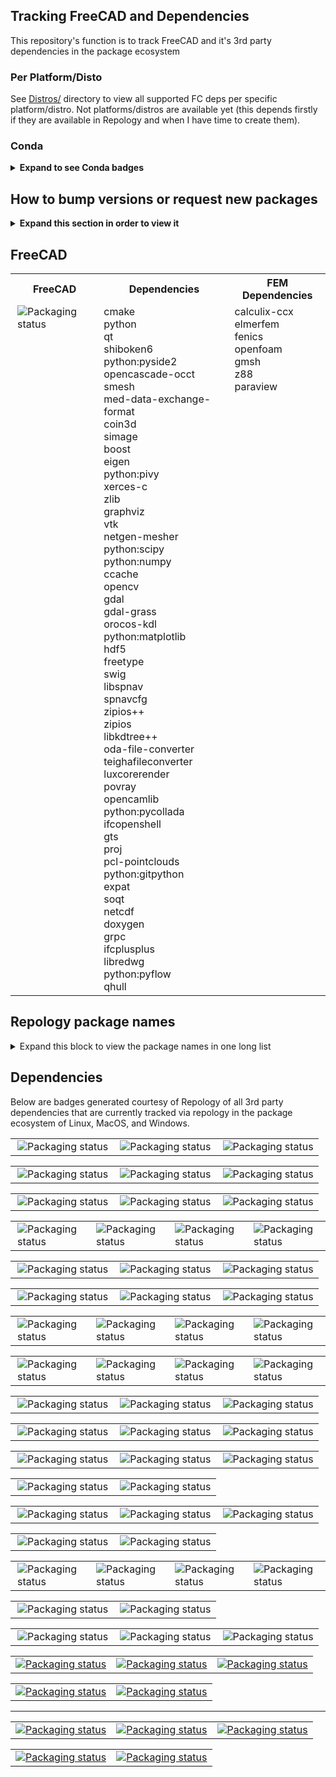 ## Tracking FreeCAD and Dependencies
This repository's function is to track FreeCAD and it's 3rd party dependencies in the package ecosystem

### Per Platform/Disto
See [Distros/](Distros/) directory to view all supported FC deps per specific platform/distro. Not platforms/distros are available yet (this depends firstly if they are available in Repology and when I have time to create them).

### Conda

<details>
  <summary><b>Expand to see Conda badges</b></summary>

##### FreeCAD dependencies status on Conda

**Note** This list copied from https://github.com/FreeCAD/FreeCAD_Conda

| Name | Downloads | Version | Platforms | Last Update | License |
| --- | --- | --- | --- | --- | --- |
| [![Conda Recipe](https://img.shields.io/badge/recipe-boost-cpp.svg)](https://anaconda.org/conda-forge/boost-cpp) | [![Conda Downloads](https://img.shields.io/conda/dn/conda-forge/boost-cpp.svg)](https://anaconda.org/conda-forge/boost-cpp) | [![Conda Version](https://img.shields.io/conda/vn/conda-forge/boost-cpp.svg)](https://anaconda.org/conda-forge/boost-cpp) | [![Conda Platforms](https://img.shields.io/conda/pn/conda-forge/boost-cpp.svg)](https://anaconda.org/conda-forge/boost-cpp) | [![](https://anaconda.org/conda-forge/boost-cpp/badges/latest_release_date.svg)](https://anaconda.org/conda-forge/boost-cpp)| [![](https://anaconda.org/conda-forge/boost-cpp/badges/license.svg)](https://anaconda.org/conda-forge/boost-cpp) |
| [![Conda Recipe](https://img.shields.io/badge/recipe-calculix-green.svg)](https://anaconda.org/conda-forge/calculix) | [![Conda Downloads](https://img.shields.io/conda/dn/conda-forge/calculix.svg)](https://anaconda.org/conda-forge/calculix) | [![Conda Version](https://img.shields.io/conda/vn/conda-forge/calculix.svg)](https://anaconda.org/conda-forge/calculix) | [![Conda Platforms](https://img.shields.io/conda/pn/conda-forge/calculix.svg)](https://anaconda.org/conda-forge/calculix) | [![](https://anaconda.org/conda-forge/calculix/badges/latest_release_date.svg)](https://anaconda.org/conda-forge/calculix) | [![](https://anaconda.org/conda-forge/calculix/badges/license.svg)](https://anaconda.org/conda-forge/calculix) |
| [![Conda Recipe](https://img.shields.io/badge/recipe-coin3d-green.svg)](https://anaconda.org/conda-forge/coin3d) | [![Conda Downloads](https://img.shields.io/conda/dn/conda-forge/coin3d.svg)](https://anaconda.org/conda-forge/coin3d) | [![Conda Version](https://img.shields.io/conda/vn/conda-forge/coin3d.svg)](https://anaconda.org/conda-forge/coin3d) | [![Conda Platforms](https://img.shields.io/conda/pn/conda-forge/coin3d.svg)](https://anaconda.org/conda-forge/coin3d) | [![](https://anaconda.org/conda-forge/coin3d/badges/latest_release_date.svg)](https://anaconda.org/conda-forge/coin3d) | [![](https://anaconda.org/conda-forge/coin3d/badges/license.svg)](https://anaconda.org/conda-forge/coin3d) |
| [![Conda Recipe](https://img.shields.io/badge/recipe-freecad-green.svg)](https://anaconda.org/conda-forge/freecad) | [![Conda Downloads](https://img.shields.io/conda/dn/conda-forge/freecad.svg)](https://anaconda.org/conda-forge/freecad) | [![Conda Version](https://img.shields.io/conda/vn/conda-forge/freecad.svg)](https://anaconda.org/conda-forge/freecad) | [![Conda Platforms](https://img.shields.io/conda/pn/conda-forge/freecad.svg)](https://anaconda.org/conda-forge/freecad) | [![](https://anaconda.org/conda-forge/freecad/badges/latest_release_date.svg)](https://anaconda.org/conda-forge/freecad)| [![](https://anaconda.org/conda-forge/freecad/badges/license.svg)](https://anaconda.org/conda-forge/freecad) |
| [![Conda Recipe](https://img.shields.io/badge/recipe-gmsh-green.svg)](https://anaconda.org/conda-forge/gmsh) | [![Conda Downloads](https://img.shields.io/conda/dn/conda-forge/gmsh.svg)](https://anaconda.org/conda-forge/gmsh) | [![Conda Version](https://img.shields.io/conda/vn/conda-forge/gmsh.svg)](https://anaconda.org/conda-forge/gmsh) | [![Conda Platforms](https://img.shields.io/conda/pn/conda-forge/gmsh.svg)](https://anaconda.org/conda-forge/gmsh) | [![](https://anaconda.org/conda-forge/gmsh/badges/latest_release_date.svg)](https://anaconda.org/conda-forge/gmsh)| [![](https://anaconda.org/conda-forge/gmsh/badges/license.svg)](https://anaconda.org/conda-forge/gmsh) |
| [![Conda Recipe](https://img.shields.io/badge/recipe-graphviz-green.svg)](https://anaconda.org/conda-forge/graphviz) | [![Conda Downloads](https://img.shields.io/conda/dn/conda-forge/graphviz.svg)](https://anaconda.org/conda-forge/graphviz) | [![Conda Version](https://img.shields.io/conda/vn/conda-forge/graphviz.svg)](https://anaconda.org/conda-forge/graphviz) | [![Conda Platforms](https://img.shields.io/conda/pn/conda-forge/graphviz.svg)](https://anaconda.org/conda-forge/graphviz) | [![](https://anaconda.org/conda-forge/graphviz/badges/latest_release_date.svg)](https://anaconda.org/conda-forge/graphviz)| [![](https://anaconda.org/conda-forge/graphviz/badges/license.svg)](https://anaconda.org/conda-forge/graphviz) |
| [![Conda Recipe](https://img.shields.io/badge/recipe-ifcopenshell-green.svg)](https://anaconda.org/conda-forge/ifcopenshell) | [![Conda Downloads](https://img.shields.io/conda/dn/conda-forge/ifcopenshell.svg)](https://anaconda.org/conda-forge/ifcopenshell) | [![Conda Version](https://img.shields.io/conda/vn/conda-forge/ifcopenshell.svg)](https://anaconda.org/conda-forge/ifcopenshell) | [![Conda Platforms](https://img.shields.io/conda/pn/conda-forge/ifcopenshell.svg)](https://anaconda.org/conda-forge/ifcopenshell) | [![](https://anaconda.org/conda-forge/ifcopenshell/badges/latest_release_date.svg)](https://anaconda.org/conda-forge/ifcopenshell)| [![](https://anaconda.org/conda-forge/ifcopenshell/badges/license.svg)](https://anaconda.org/conda-forge/ifcopenshell) |
| [![Conda Recipe](https://img.shields.io/badge/recipe-libmed-green.svg)](https://anaconda.org/conda-forge/libmed) | [![Conda Downloads](https://img.shields.io/conda/dn/conda-forge/libmed.svg)](https://anaconda.org/conda-forge/libmed) | [![Conda Version](https://img.shields.io/conda/vn/conda-forge/libmed.svg)](https://anaconda.org/conda-forge/libmed) | [![Conda Platforms](https://img.shields.io/conda/pn/conda-forge/libmed.svg)](https://anaconda.org/conda-forge/libmed) | [![](https://anaconda.org/conda-forge/libmed/badges/latest_release_date.svg)](https://anaconda.org/conda-forge/libmed)| [![](https://anaconda.org/conda-forge/libmed/badges/license.svg)](https://anaconda.org/conda-forge/libmed) |
| [![Conda Recipe](https://img.shields.io/badge/recipe-libspnav-green.svg)](https://anaconda.org/conda-forge/libspnav) | [![Conda Downloads](https://img.shields.io/conda/dn/conda-forge/libspnav.svg)](https://anaconda.org/conda-forge/libspnav) | [![Conda Version](https://img.shields.io/conda/vn/conda-forge/libspnav.svg)](https://anaconda.org/conda-forge/libspnav) | [![Conda Platforms](https://img.shields.io/conda/pn/conda-forge/libspnav.svg)](https://anaconda.org/conda-forge/libspnav) | [![](https://anaconda.org/conda-forge/libspnav/badges/latest_release_date.svg)](https://anaconda.org/conda-forge/libspnav)| [![](https://anaconda.org/conda-forge/libspnav/badges/license.svg)](https://anaconda.org/conda-forge/libspnav) |
| [![Conda Recipe](https://img.shields.io/badge/recipe-netgen-green.svg)](https://anaconda.org/conda-forge/netgen) | [![Conda Downloads](https://img.shields.io/conda/dn/conda-forge/netgen.svg)](https://anaconda.org/conda-forge/netgen) | [![Conda Version](https://img.shields.io/conda/vn/conda-forge/netgen.svg)](https://anaconda.org/conda-forge/netgen) | [![Conda Platforms](https://img.shields.io/conda/pn/conda-forge/netgen.svg)](https://anaconda.org/conda-forge/netgen) | [![](https://anaconda.org/conda-forge/netgen/badges/latest_release_date.svg)](https://anaconda.org/conda-forge/netgen)| [![](https://anaconda.org/conda-forge/netgen/badges/license.svg)](https://anaconda.org/conda-forge/netgen) |
| [![Conda Recipe](https://img.shields.io/badge/recipe-occt-green.svg)](https://anaconda.org/conda-forge/occt) | [![Conda Downloads](https://img.shields.io/conda/dn/conda-forge/occt.svg)](https://anaconda.org/conda-forge/occt) | [![Conda Version](https://img.shields.io/conda/vn/conda-forge/occt.svg)](https://anaconda.org/conda-forge/occt) | [![Conda Platforms](https://img.shields.io/conda/pn/conda-forge/occt.svg)](https://anaconda.org/conda-forge/occt) | [![](https://anaconda.org/conda-forge/occt/badges/latest_release_date.svg)](https://anaconda.org/conda-forge/occt)| [![](https://anaconda.org/conda-forge/occt/badges/license.svg)](https://anaconda.org/conda-forge/occt) |
| [![Conda Recipe](https://img.shields.io/badge/recipe-opencamlib-green.svg)](https://anaconda.org/conda-forge/opencamlib) | [![Conda Downloads](https://img.shields.io/conda/dn/conda-forge/opencamlib.svg)](https://anaconda.org/conda-forge/opencamlib) | [![Conda Version](https://img.shields.io/conda/vn/conda-forge/opencamlib.svg)](https://anaconda.org/conda-forge/opencamlib) | [![Conda Platforms](https://img.shields.io/conda/pn/conda-forge/opencamlib.svg)](https://anaconda.org/conda-forge/opencamlib) | [![](https://anaconda.org/conda-forge/opencamlib/badges/latest_release_date.svg)](https://anaconda.org/conda-forge/opencamlib)| [![](https://anaconda.org/conda-forge/opencamlib/badges/license.svg)](https://anaconda.org/conda-forge/opencamlib) |
| [![Conda Recipe](https://img.shields.io/badge/recipe-pivy-green.svg)](https://anaconda.org/conda-forge/pivy) | [![Conda Downloads](https://img.shields.io/conda/dn/conda-forge/pivy.svg)](https://anaconda.org/conda-forge/pivy) | [![Conda Version](https://img.shields.io/conda/vn/conda-forge/pivy.svg)](https://anaconda.org/conda-forge/pivy) | [![Conda Platforms](https://img.shields.io/conda/pn/conda-forge/pivy.svg)](https://anaconda.org/conda-forge/pivy) | [![](https://anaconda.org/conda-forge/pivy/badges/latest_release_date.svg)](https://anaconda.org/conda-forge/pivy)| [![](https://anaconda.org/conda-forge/pivy/badges/license.svg)](https://anaconda.org/conda-forge/pivy) |
| [![Conda Recipe](https://img.shields.io/badge/recipe-qt-green.svg)](https://anaconda.org/conda-forge/qt) | [![Conda Downloads](https://img.shields.io/conda/dn/conda-forge/qt.svg)](https://anaconda.org/conda-forge/qt) | [![Conda Version](https://img.shields.io/conda/vn/conda-forge/qt.svg)](https://anaconda.org/conda-forge/qt) | [![Conda Platforms](https://img.shields.io/conda/pn/conda-forge/qt.svg)](https://anaconda.org/conda-forge/qt) | [![](https://anaconda.org/conda-forge/qt/badges/latest_release_date.svg)](https://anaconda.org/conda-forge/qt)| [![](https://anaconda.org/conda-forge/qt/badges/license.svg)](https://anaconda.org/conda-forge/qt) |
| [![Conda Recipe](https://img.shields.io/badge/recipe-simage-green.svg)](https://anaconda.org/conda-forge/simage) | [![Conda Downloads](https://img.shields.io/conda/dn/conda-forge/simage.svg)](https://anaconda.org/conda-forge/simage) | [![Conda Version](https://img.shields.io/conda/vn/conda-forge/simage.svg)](https://anaconda.org/conda-forge/simage) | [![Conda Platforms](https://img.shields.io/conda/pn/conda-forge/simage.svg)](https://anaconda.org/conda-forge/simage) | [![](https://anaconda.org/conda-forge/simage/badges/latest_release_date.svg)](https://anaconda.org/conda-forge/simage)| [![](https://anaconda.org/conda-forge/simage/badges/license.svg)](https://anaconda.org/conda-forge/simage) |
| [![Conda Recipe](https://img.shields.io/badge/recipe-soqt-green.svg)](https://anaconda.org/conda-forge/soqt) | [![Conda Downloads](https://img.shields.io/conda/dn/conda-forge/soqt.svg)](https://anaconda.org/conda-forge/soqt) | [![Conda Version](https://img.shields.io/conda/vn/conda-forge/soqt.svg)](https://anaconda.org/conda-forge/soqt) | [![Conda Platforms](https://img.shields.io/conda/pn/conda-forge/soqt.svg)](https://anaconda.org/conda-forge/soqt) | [![](https://anaconda.org/conda-forge/soqt/badges/latest_release_date.svg)](https://anaconda.org/conda-forge/soqt)| [![](https://anaconda.org/conda-forge/soqt/badges/license.svg)](https://anaconda.org/conda-forge/soqt) |
| [![Conda Recipe](https://img.shields.io/badge/recipe-vtk-green.svg)](https://anaconda.org/conda-forge/vtk) | [![Conda Downloads](https://img.shields.io/conda/dn/conda-forge/vtk.svg)](https://anaconda.org/conda-forge/vtk) | [![Conda Version](https://img.shields.io/conda/vn/conda-forge/vtk.svg)](https://anaconda.org/conda-forge/vtk) | [![Conda Platforms](https://img.shields.io/conda/pn/conda-forge/vtk.svg)](https://anaconda.org/conda-forge/vtk) | [![](https://anaconda.org/conda-forge/vtk/badges/latest_release_date.svg)](https://anaconda.org/conda-forge/vtk)| [![](https://anaconda.org/conda-forge/vtk/badges/license.svg)](https://anaconda.org/conda-forge/vtk) |
| [![Conda Recipe](https://img.shields.io/badge/recipe-libredwg-green.svg)](https://anaconda.org/conda-forge/libredwg) | [![Conda Downloads](https://img.shields.io/conda/dn/conda-forge/libredwg.svg)](https://anaconda.org/conda-forge/libredwg) | [![Conda Version](https://img.shields.io/conda/vn/conda-forge/libredwg.svg)](https://anaconda.org/conda-forge/libredwg) | [![Conda Platforms](https://img.shields.io/conda/pn/conda-forge/libredwg.svg)](https://anaconda.org/conda-forge/libredwg) | [![](https://anaconda.org/conda-forge/libredwg/badges/latest_release_date.svg)](https://anaconda.org/conda-forge/libredwg)| [![](https://anaconda.org/conda-forge/libredwg/badges/license.svg)](https://anaconda.org/conda-forge/libredwg) |
| [![Conda Recipe](https://img.shields.io/badge/recipe-pyflow-green.svg)](https://anaconda.org/conda-forge/pyflow) | [![Conda Downloads](https://img.shields.io/conda/dn/conda-forge/pyflow.svg)](https://anaconda.org/conda-forge/pyflow) | [![Conda Version](https://img.shields.io/conda/vn/conda-forge/pyflow.svg)](https://anaconda.org/conda-forge/pyflow) | [![Conda Platforms](https://img.shields.io/conda/pn/conda-forge/pyflow.svg)](https://anaconda.org/conda-forge/pyflow) | [![](https://anaconda.org/conda-forge/pyflow/badges/latest_release_date.svg)](https://anaconda.org/conda-forge/pyflow)| [![](https://anaconda.org/conda-forge/pyflow/badges/license.svg)](https://anaconda.org/conda-forge/pyflow) |
pyocct | --- | 7.2.0 | Linux / OSX cad-channel| ---|
solvespace  | ![](https://anaconda.org/freecad/solvespace/badges/downloads.svg) |  | ![](https://anaconda.org/freecad/solvespace/badges/platforms.svg) |  |  |

</details>

## How to bump versions or request new packages
<details>
  <summary><b>Expand this section in order to view it</b></summary>

### Arch Linux
1. Search for the package in: https://www.archlinux.org/packages/
2. On the package page find `Flag Package Out-of-Date` link

### Arch Linux User Repository (AUR)
1. Search for the package in: https://aur.archlinux.org
2. On the package page find `Flag Package Out-of-Date` link

### Chocolatey 
Request new packages at https://github.com/chocolatey/chocolatey-package-requests  
Request package updates by [contacting the maintainer of said chocolatey package](https://chocolatey.org/docs/package-triage-process#package-is-outdated)

### FreeBSD (aka Freshports/dports)
Open a ticket on their [Bugzilla](https://bugs.freebsd.org/bugzilla/enter_bug.cgi) bugtracker.  
FYI, dports lags behind Freshports 

### Gentoo
1. Open a ticket on their [Bugzilla](https://bugs.gentoo.org/enter_bug.cgi?product=Gentoo%20Linux) bugtracker.
2. Choose either 'Current Packages' or 'New Packages' accordingly  
Also, it's possible to see PRs in https://github.com/gentoo/gentoo/

### Haiku Ports
Open an issue on their [Haikuports GitHub repo](https://github.com/haikuports/haikuports/issues)

### Homebrew
If you're on MacOS use: https://github.com/Homebrew/homebrew-core/blob/master/CONTRIBUTING.md

If not, then find the formula on github, edit the formula (auto-forks for you), make the appropriate changes (change the version number and get the sha256 (use another updated repo to get the the hash or download the program and run `sha256sum`), the submit a PR via github GUI.

### Hyperbola
1. Search for the package in: https://www.hyperbola.info/packages/
2. On the package page find `Flag Package Out-of-Date` link

### Linuxbrew
See Homebrew

### Macports
There are a several ways to update/request macports. Before anything, please search their github repo for [open PRs](github.com/macports/macports-ports/pulls) and their [bugtracker](https://trac.macports.org/search?q=&portsummarysearch=on) to avoid duplicate requests.
1. If you have macports installed you can go through the recommended way to update a macport
2. If you don't have macports installed you can still open a PR. You'll need to some things in the PR 
3. Open a ticket on their [bugtracker](https://trac.macports.org) requesting an update or a new package. 

### Mageia Cauldron
Open an issus on their [Bugzilla](https://bugs.mageia.org) Bugtracker

### nixpkgs
Open an issue on their [Github repo](https://github.com/NixOS/nixpkgs/)  
It's possible to open PRs to bump versions but note that the checksum they ask for isn't `sha256sum`

### OpenMandriva Cooker
Open an issue on their [Bugzilla](https://issues.openmandriva.org/enter_bug.cgi?product=Cooker)

### psilinux
1. Find the package via repology or on their [GitHub organization page](https://github.com/pisilinux)  
2. Open an issue requesting update or new package.

### scoop
Open an issue on their [Github repo](https://github.com/lukesampson/scoop/issues)

### solus
Open an issue on their [Phabricator](https://dev.getsol.us/maniphest/)  
Make sure to follow their [guidelines](https://getsol.us/articles/packaging/request-a-package/en/)

### vcpkg
C++ Library Manager for Windows, Linux, and MacOS  
Open an issue on their [Github repo](https://github.com/Microsoft/vcpkg)  
Note: they don

### Void Linux
Open an issue on their [Github repo](https://github.com/void-linux/void-packages)

### Yet Another Cygwin Ports (YACP)
Open an issue on their [Github repo](https://github.com/fd00/yacp)

#### Tips for submitting PRs
<details>
  <summary>Tips on how to submit PRs</summary>
    <ul>
      <li>Clone the repository
      <li>Edit the package forumla/recipe
      <li>Update the version number of the package
      <li>Download the updated package version
      <li>Generate a sha256 <tt>openssl dgst -sha256 package-name</tt>
      <li>Note: Macports requires a rmd160. Generate an rmd160 <tt>openssl dgst -rmd160 package-name</tt>
      <li>Submit PR
    <ul>
</details>

</details>

## FreeCAD
<table>
  <tr>
    <th>FreeCAD</th>
    <th>Dependencies</th>  
    <th>FEM Dependencies</th>
  </tr>
  <tr>
    <td valign="top"><a href="https://repology.org/metapackage/freecad/versions">
        <img src="https://repology.org/badge/vertical-allrepos/freecad.svg?columns=2" alt="Packaging status" align="right"></a>
    </td>
    <td align="left" valign="top">
      cmake<br/>
      python<br/>
      qt<br/>
      shiboken6<br/>
      python:pyside2<br/>
      opencascade-occt<br/>
      smesh<br/>
      med-data-exchange-format<br/>
      coin3d<br/>
      simage<br/>
      boost<br/>
      eigen<br/>
      python:pivy<br/>
      xerces-c<br/>
      zlib<br/>
      graphviz<br/>
      vtk<br/>
      netgen-mesher<br/>
      python:scipy<br/>
      python:numpy<br/>
      ccache<br/>
      opencv<br/>
      gdal<br/>
      gdal-grass<br/>
      orocos-kdl<br/>
      python:matplotlib<br/>
      hdf5<br/>
      freetype<br/>
      swig<br/>
      libspnav<br/>
      spnavcfg<br/>
      zipios++<br/>
      zipios<br/>
      libkdtree++<br/>
      oda-file-converter<br/>
      teighafileconverter<br/>
      luxcorerender<br/>
      povray<br/>
      opencamlib<br/>
      python:pycollada<br/>
      ifcopenshell<br/>
      gts<br/>
      proj<br/>
      pcl-pointclouds<br/>
      python:gitpython<br/>
      expat<br/>
      soqt<br/>
      netcdf<br/>
      doxygen<br/>
      grpc<br/>
      ifcplusplus<br/>
      libredwg<br/>
      python:pyflow<br/>
      qhull
    </td>
    <td align="left" valign="top">
      calculix-ccx<br/>
      elmerfem<br/>
      fenics<br/>
      openfoam<br/>
      gmsh<br/>
      z88<br/>
      paraview<br/>
    </td>
  </tr>
</table>

## Repology package names  
<details>
  <summary>Expand this block to view the package names in one long list</summary>

```
python  
qt  
shiboken6  
python:pyside2  
opencascade-occt  
smesh  
med-data-exchange-format  
coin3d  
simage  
boost  
eigen  
python:pivy  
xerces-c  
cmake  
zlib  
graphviz  
vtk  
netgen-mesher
python:scipy  
python:numpy  
calculix-ccx  
elmerfem  
fenics  
openfoam  
z88  
gmsh  
ccache  
opencv  
gdal  
gdal-grass  
orocos-kdl  
python:matplotlib  
hdf5  
freetype
swig  
libspnav  
spnavcfg  
zipios++  


libkdtree++  
oda-file-converter  
teighafileconverter  
luxcorerender  
povray  
opencamlib  
python:pycollada  
ifcopenshell  
gts  
proj  
pcl-pointclouds  
python:gitpython
expat  
soqt  
netcdf  
doxygen
paraview  
grpc  
ifcplusplus  
libredwg  
python:pyflow  
qhull  
```

</details>

## Dependencies
Below are badges generated courtesy of Repology of all 3rd party dependencies that are currently tracked via repology in the package ecosystem of Linux, MacOS, and Windows.

<table>
  <tr>
    <td valign="top"><a href="https://repology.org/metapackage/qt/versions">
      <img src="https://repology.org/badge/vertical-allrepos/qt.svg?header=Qt" alt="Packaging status" align="right"></a>
    </td>
    <td valign="top"><a href="https://repology.org/metapackage/shiboken6/versions">
      <img src="https://repology.org/badge/vertical-allrepos/shiboken6.svg?header=shiboken6" alt="Packaging status" align="right"></a>
    </td>
    <td valign="top"><a href="https://repology.org/metapackage/python:pyside2/versions">
      <img src="https://repology.org/badge/vertical-allrepos/python:pyside2.svg?header=python%3Apyside2" alt="Packaging status" align="right"></a>
    </td>
  </tr>
</table>

<table>
  <tr>
    <td valign="top"><a href="https://repology.org/metapackage/python/versions">
      <img src="https://repology.org/badge/vertical-allrepos/python.svg?header=python" alt="Packaging status" align="right"></a>
    </td>
    <td valign="top"><a href="https://repology.org/metapackage/opencascade-occt/versions">
      <img src="https://repology.org/badge/vertical-allrepos/opencascade-occt.svg?header=opencascade" alt="Packaging status" align="right"></a>
    </td>
    <td valign="top"><a href="https://repology.org/metapackage/smesh/versions">
      <img src="https://repology.org/badge/vertical-allrepos/smesh.svg?header=smesh" alt="Packaging status" align="right"></a>
    </td>
  </tr>
</table>

<table>
  <tr>
    <td valign="top"><a href="https://repology.org/metapackage/med-data-exchange-format/versions">
      <img src="https://repology.org/badge/vertical-allrepos/med-data-exchange-format.svg?header=med" alt="Packaging status" align="right"></a>
    </td>
    <td valign="top"><a href="https://repology.org/metapackage/boost/versions">
      <img src="https://repology.org/badge/vertical-allrepos/boost.svg?header=boost" alt="Packaging status" align="right"></a>
    </td>
    <td valign="top"><a href="https://repology.org/metapackage/netcdf/versions">
      <img src="https://repology.org/badge/vertical-allrepos/netcdf.svg?header=netcdf" alt="Packaging status" align="right"></a>
    </td>
</tr>
</table>

<table>
  <tr>
    <td valign="top"><a href="https://repology.org/metapackage/coin3d/versions">
      <img src="https://repology.org/badge/vertical-allrepos/coin3d.svg?header=coin3d" alt="Packaging status" align="right"></a>
    <td valign="top"><a href="https://repology.org/metapackage/soqt/versions">
      <img src="https://repology.org/badge/vertical-allrepos/soqt.svg?header=soqt" alt="Packaging status" align="right"></a>
    <td valign="top"><a href="https://repology.org/metapackage/python:pivy/versions">
      <img src="https://repology.org/badge/vertical-allrepos/python:pivy.svg?header=python%3Apivy" alt="Packaging status" align="right"></a>
    </td>
    <td valign="top"><a href="https://repology.org/metapackage/simage/versions">
      <img src="https://repology.org/badge/vertical-allrepos/simage.svg?header=simage" alt="Packaging status" align="right"></a>
    </td>
  </tr>
</table>

<table>
  <tr>
    <td valign="top"><a href="https://repology.org/metapackage/hdf5/versions">
      <img src="https://repology.org/badge/vertical-allrepos/hdf5.svg?header=hdf5" alt="Packaging status" align="right"></a>
    </td>
    <td valign="top"><a href="https://repology.org/metapackage/eigen/versions">
      <img src="https://repology.org/badge/vertical-allrepos/eigen.svg?header=eigen" alt="Packaging status" align="right"></a>
    </td>
    <td valign="top"><a href="https://repology.org/metapackage/xerces-c/versions">
      <img src="https://repology.org/badge/vertical-allrepos/xerces-c.svg?header=xerces-c" alt="Packaging status" align="right"></a>
    </td>
  </tr>
</table>

<table>
  <tr>
    <td valign="top"><a href="https://repology.org/metapackage/zlib/versions">
      <img src="https://repology.org/badge/vertical-allrepos/zlib.svg?header=zlib" alt="Packaging status" align="right"></a>
    </td>
    <td valign="top"><a href="https://repology.org/metapackage/cmake/versions">
      <img src="https://repology.org/badge/vertical-allrepos/cmake.svg?header=cmake" alt="Packaging status" align="right"></a>
    </td>
    <td valign="top"><a href="https://repology.org/metapackage/ccache/versions">
      <img src="https://repology.org/badge/vertical-allrepos/ccache.svg?header=ccache" alt="Packaging status" align="right"></a>
    </td>
  </tr>
</table>

<table>
  <tr>
    <td valign="top"><a href="https://repology.org/metapackage/netgen-mesher/versions">
      <img src="https://repology.org/badge/vertical-allrepos/netgen-mesher.svg?header=netgen-mesher" alt="Packaging status" align="right"></a>
    </td>
    <td valign="top"><a href="https://repology.org/metapackage/vtk/versions">
      <img src="https://repology.org/badge/vertical-allrepos/vtk.svg?header=vtk" alt="Packaging status" align="right"></a>
    </td>
    <td valign="top"><a href="https://repology.org/metapackage/calculix-ccx/versions">
      <img src="https://repology.org/badge/vertical-allrepos/calculix-ccx.svg?header=calculix" alt="Packaging status" align="right"></a>
    </td>
    <td valign="top"><a href="https://repology.org/metapackage/gmsh/versions">
      <img src="https://repology.org/badge/vertical-allrepos/gmsh.svg?header=gmsh" alt="Packaging status" align="right"></a>
  </tr>
</table>

<table>
  <tr>
    <td valign="top"><a href="https://repology.org/metapackage/elmerfem/versions">
      <img src="https://repology.org/badge/vertical-allrepos/elmerfem.svg?header=elmerfem" alt="Packaging status" align="right"></a>
    </td>
    <td valign="top"><a href="https://repology.org/metapackage/fenics/versions">
      <img src="https://repology.org/badge/vertical-allrepos/fenics.svg?header=fenics" alt="Packaging status" align="right"></a>
    </td>
    <td valign="top"><a href="https://repology.org/metapackage/openfoam/versions">
      <img src="https://repology.org/badge/vertical-allrepos/openfoam.svg?header=openfoam" alt="Packaging status" align="right"></a>
    </td>
    <td valign="top"><a href="https://repology.org/metapackage/z88/versions">
      <img src="https://repology.org/badge/vertical-allrepos/z88.svg?header=z88" alt="Packaging status" align="right"></a>
    </td>
  </tr>
</table>


<table>
  <tr>
    <td valign="top"><a href="https://repology.org/metapackage/orocos-kdl/versions">
      <img src="https://repology.org/badge/vertical-allrepos/orocos-kdl.svg?header=orocos-kdl" alt="Packaging status" align="right"></a>
    </td>
    <td valign="top"><a href="https://repology.org/metapackage/python:matplotlib/versions">
      <img src="https://repology.org/badge/vertical-allrepos/python:matplotlib.svg?header=python%3Amatplotlib" alt="Packaging status" align="right"></a>
    </td>
    <td valign="top"><a href="https://repology.org/metapackage/freetype/versions">
      <img src="https://repology.org/badge/vertical-allrepos/freetype.svg?header=freetype" alt="Packaging status" align="right"></a>
    </td>
  </tr>
</table>

<table>
  <tr>
    <td valign="top"><a href="https://repology.org/metapackage/graphviz/versions">
      <img src="https://repology.org/badge/vertical-allrepos/graphviz.svg?header=graphviz" alt="Packaging status" align="right"></a>
    </td>
    <td valign="top"><a href="https://repology.org/metapackage/swig/versions">
      <img src="https://repology.org/badge/vertical-allrepos/swig.svg?header=swig" alt="Packaging status" align="right"></a>
    </td>
    <td valign="top"><a href="https://repology.org/metapackage/ifcopenshell/versions">
      <img src="https://repology.org/badge/vertical-allrepos/ifcopenshell.svg?header=ifcopenshell" alt="Packaging status" align="right"></a>
    </td>
  </tr>
</table>

<table>
  <tr>
    <td valign="top"><a href="https://repology.org/metapackage/libspnav/versions">
      <img src="https://repology.org/badge/vertical-allrepos/libspnav.svg?header=libspnav" alt="Packaging status" align="right"></a>
    </td>
    <td valign="top"><a href="https://repology.org/metapackage/spnavcfg/versions">
      <img src="https://repology.org/badge/vertical-allrepos/spnavcfg.svg?header=spnavcfg" alt="Packaging status" align="right"></a>
    </td>
    <td valign="top"><a href="https://repology.org/metapackage/libkdtree++/versions">
      <img src="https://repology.org/badge/vertical-allrepos/libkdtree++.svg?header=libkdtree%2B%2B" alt="Packaging status" align="right"></a>
    </td>
  </tr>
</table>

<table>
  <tr>
    <td valign="top"><a href="https://repology.org/metapackage/zipios++/versions">
      <img src="https://repology.org/badge/vertical-allrepos/zipios++.svg?header=zipios%2B%2B" alt="Packaging status" align="right"></a>
    </td>
    <td valign="top"><a href="https://repology.org/metapackage/zipios/versions">
      <img src="https://repology.org/badge/vertical-allrepos/zipios.svg?header=zipios" alt="Packaging status" align="right"></a>
    </td>
  </tr>
</table>

<table>
  <tr>
    <td valign="top"><a href="https://repology.org/metapackage/python:scipy/versions">
      <img src="https://repology.org/badge/vertical-allrepos/python:scipy.svg?header=python%3Ascipy" alt="Packaging status" align="right"></a>
    </td>
    <td valign="top"><a href="https://repology.org/metapackage/python:numpy/versions">
      <img src="https://repology.org/badge/vertical-allrepos/python:numpy.svg?header=python%3Anumpy" alt="Packaging status" align="right"></a>
    </td>
    <td valign="top"><a href="https://repology.org/metapackage/opencv/versions">
      <img src="https://repology.org/badge/vertical-allrepos/opencv.svg?header=opencv" alt="Packaging status" align="right"></a>
    </td>
  </tr>
</table>

<table>
  <tr>
    <td valign="top"><a href="https://repology.org/metapackage/gdal/versions">
      <img src="https://repology.org/badge/vertical-allrepos/gdal.svg?header=gdal" alt="Packaging status" align="right"></a>
    </td>
    <td valign="top"><a href="https://repology.org/metapackage/gdal-grass/versions">
      <img src="https://repology.org/badge/vertical-allrepos/gdal-grass.svg?header=gdal-grass" alt="Packaging status" align="right"></a>
    </td>
  </tr>
</table>

<table>
  <tr>
    <td valign="top"><a href="https://repology.org/metapackage/oda-file-converter/versions">
      <img src="https://repology.org/badge/vertical-allrepos/oda-file-converter.svg?header=oda-file-converter" alt="Packaging status" align="right"></a>
    </td>
    <td valign="top"><a href="https://repology.org/metapackage/teighafileconverter/versions">
      <img src="https://repology.org/badge/vertical-allrepos/teighafileconverter.svg?header=teighafileconverter" alt="Packaging status" align="right"></a>
    </td>
    <td valign="top"><a href="https://repology.org/metapackage/luxcorerender/versions">
      <img src="https://repology.org/badge/vertical-allrepos/luxcorerender.svg?header=luxcorerender" alt="Packaging status" align="right"></a>
    </td>
    <td valign="top"><a href="https://repology.org/metapackage/povray/versions">
      <img src="https://repology.org/badge/vertical-allrepos/povray.svg?header=povray" alt="Packaging status" align="right"></a>
    </td>
  </tr>
</table>

<table>
  <tr>
    <td valign="top"><a href="https://repology.org/metapackage/opencamlib/versions">
      <img src="https://repology.org/badge/vertical-allrepos/opencamlib.svg?header=opencamlib" alt="Packaging status" align="right"></a>
    </td>
    <td valign="top"><a href="https://repology.org/metapackage/python:pycollada/versions">
      <img src="https://repology.org/badge/vertical-allrepos/python:pycollada.svg?header=python%3Apycollada" alt="Packaging status" align="right"></a>
    </td>
  </tr>
</table>

<table>
  <tr>
    <td valign="top"><a href="https://repology.org/metapackage/proj/versions">
      <img src="https://repology.org/badge/vertical-allrepos/proj.svg?header=proj" alt="Packaging status" align="right"></a>
    </td>
    <td valign="top"><a href="https://repology.org/metapackage/gts/versions">
      <img src="https://repology.org/badge/vertical-allrepos/gts.svg?header=gts" alt="Packaging status" align="right"></a>
    </td>
    <td valign="top"><a href="https://repology.org/metapackage/python:pysolar/versions">
      <img src="https://repology.org/badge/vertical-allrepos/python:pysolar.svg?header=python%3Apysolar" alt="Packaging status" align="right"></a>
    </td>
  </tr>
</table>

<table>
  <tr>
    <td valign="top"><a href="https://repology.org/metapackage/pcl-pointclouds/versions">
      <img src="https://repology.org/badge/vertical-allrepos/pcl-pointclouds.svg?header=pcl-pointclouds" alt="Packaging status"></a>
    </td>
    <td valign="top"><a href="https://repology.org/metapackage/python:gitpython/versions">
      <img src="https://repology.org/badge/vertical-allrepos/python:gitpython.svg?header=python%3Agitpython" alt="Packaging status"></a>
    </td>
    <td valign="top"><a href="https://repology.org/metapackage/expat/versions">
      <img src="https://repology.org/badge/vertical-allrepos/expat.svg?header=expat" alt="Packaging status"></a>
    </td>
  </tr>
</table>


<table>
  <tr>
    <td valign="top"><a href="https://repology.org/metapackage/doxygen/versions">
      <img src="https://repology.org/badge/vertical-allrepos/doxygen.svg?header=doxygen" alt="Packaging status"></a>
    </td>
    <td valign="top"><a href="https://repology.org/metapackage/paraview/versions">
      <img src="https://repology.org/badge/vertical-allrepos/paraview.svg?header=paraview" alt="Packaging status"></a>
    </td>
  </tr>
</table>

------

<table>
  <tr>
    <td valign="top"><a href="https://repology.org/metapackage/grpc/versions">
      <img src="https://repology.org/badge/vertical-allrepos/grpc.svg?header=grpc" alt="Packaging status"></a>
    </td>
    <td valign="top"><a href="https://repology.org/metapackage/ifcplusplus/versions">
      <img src="https://repology.org/badge/vertical-allrepos/ifcplusplus.svg?header=ifcplusplus" alt="Packaging status"></a>
    </td>
    <td valign="top"><a href="https://repology.org/metapackage/libredwg/versions">
      <img src="https://repology.org/badge/vertical-allrepos/libredwg.svg?header=libredwg" alt="Packaging status"></a>
    </td>
  </tr>
</table>

<table>
  <tr>
    <td valign="top"><a href="https://repology.org/metapackage/python:pyflow/versions">
      <img src="https://repology.org/badge/vertical-allrepos/python:pyflow.svg?header=python%3Apyflow" alt="Packaging status"></a>
    </td>
    <td valign="top"><a href="https://repology.org/metapackage/qhull/versions">
      <img src="https://repology.org/badge/vertical-allrepos/qhull.svg?header=qhull" alt="Packaging status"></a>
    </td>
  </tr>
</table>

<!--
<table>
  <tr>
  </tr>
</table>
-->
